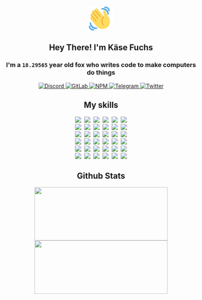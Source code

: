 <div><p align=center><img src=./resources/images/wave.gif width=64px height=64px></p><h2 align=center>Hey There! I'm Käse Fuchs</h2><h3 align=center>I'm a <code>18.29565</code> year old fox who writes code to make computers do things</h3><p align=center><a href=https://discord.com/users/507526681125322772><img alt=Discord src="https://img.shields.io/badge/Discord-5865F2?logo=discord&logoColor=white&style=flat-square#2b320d37c884dd92738a10b24edd1094"> </a><a href=https://gitlab.com/kasefuchs><img alt=GitLab src="https://img.shields.io/badge/GitLab-330F63?logo=gitlab&logoColor=white&style=flat-square#2b320d37c884dd92738a10b24edd1094"> </a><a href=https://npmjs.com/~kasefuchs><img alt=NPM src="https://img.shields.io/badge/NPM-CB3837?logo=npm&logoColor=white&style=flat-square#2b320d37c884dd92738a10b24edd1094"> </a><a href=https://t.me/kasefuchs><img alt=Telegram src="https://img.shields.io/badge/Telegram-2CA5E0?logo=telegram&logoColor=white&style=flat-square#2b320d37c884dd92738a10b24edd1094"> </a><a href=https://twitter.com/kasefuchs><img alt=Twitter src="https://img.shields.io/badge/Twitter-1DA1F2?logo=twitter&logoColor=white&style=flat-square#2b320d37c884dd92738a10b24edd1094"></a></p><h2 align=center>My skills</h2><p align=center><a href=https://aws.amazon.com/ ><picture><source srcset="https://skillicons.dev/icons?i=aws&theme=dark#2b320d37c884dd92738a10b24edd1094" media="(prefers-color-scheme: dark)"><source srcset="https://skillicons.dev/icons?i=aws&theme=light#2b320d37c884dd92738a10b24edd1094" media="(prefers-color-scheme: light), (prefers-color-scheme: no-preference)"><img src="https://skillicons.dev/icons?i=aws&theme=light#2b320d37c884dd92738a10b24edd1094"></picture></a>&nbsp;&nbsp;<a href=https://en.wikipedia.org/wiki/Bash_(Unix_shell)><picture><source srcset="https://skillicons.dev/icons?i=bash&theme=dark#2b320d37c884dd92738a10b24edd1094" media="(prefers-color-scheme: dark)"><source srcset="https://skillicons.dev/icons?i=bash&theme=light#2b320d37c884dd92738a10b24edd1094" media="(prefers-color-scheme: light), (prefers-color-scheme: no-preference)"><img src="https://skillicons.dev/icons?i=bash&theme=light#2b320d37c884dd92738a10b24edd1094"></picture></a>&nbsp;&nbsp;<a href=https://discord.com/developers/docs><picture><source srcset="https://skillicons.dev/icons?i=bots&theme=dark#2b320d37c884dd92738a10b24edd1094" media="(prefers-color-scheme: dark)"><source srcset="https://skillicons.dev/icons?i=bots&theme=light#2b320d37c884dd92738a10b24edd1094" media="(prefers-color-scheme: light), (prefers-color-scheme: no-preference)"><img src="https://skillicons.dev/icons?i=bots&theme=light#2b320d37c884dd92738a10b24edd1094"></picture></a>&nbsp;&nbsp;<a href=https://www.cloudflare.com/ ><picture><source srcset="https://skillicons.dev/icons?i=cloudflare&theme=dark#2b320d37c884dd92738a10b24edd1094" media="(prefers-color-scheme: dark)"><source srcset="https://skillicons.dev/icons?i=cloudflare&theme=light#2b320d37c884dd92738a10b24edd1094" media="(prefers-color-scheme: light), (prefers-color-scheme: no-preference)"><img src="https://skillicons.dev/icons?i=cloudflare&theme=light#2b320d37c884dd92738a10b24edd1094"></picture></a>&nbsp;&nbsp;<a href=https://en.wikipedia.org/wiki/CSS><picture><source srcset="https://skillicons.dev/icons?i=css&theme=dark#2b320d37c884dd92738a10b24edd1094" media="(prefers-color-scheme: dark)"><source srcset="https://skillicons.dev/icons?i=css&theme=light#2b320d37c884dd92738a10b24edd1094" media="(prefers-color-scheme: light), (prefers-color-scheme: no-preference)"><img src="https://skillicons.dev/icons?i=css&theme=light#2b320d37c884dd92738a10b24edd1094"></picture></a>&nbsp;&nbsp;<a href=https://www.docker.com/ ><picture><source srcset="https://skillicons.dev/icons?i=docker&theme=dark#2b320d37c884dd92738a10b24edd1094" media="(prefers-color-scheme: dark)"><source srcset="https://skillicons.dev/icons?i=docker&theme=light#2b320d37c884dd92738a10b24edd1094" media="(prefers-color-scheme: light), (prefers-color-scheme: no-preference)"><img src="https://skillicons.dev/icons?i=docker&theme=light#2b320d37c884dd92738a10b24edd1094"></picture></a><br><a href=https://www.electronjs.org/ ><picture><source srcset="https://skillicons.dev/icons?i=electron&theme=dark#2b320d37c884dd92738a10b24edd1094" media="(prefers-color-scheme: dark)"><source srcset="https://skillicons.dev/icons?i=electron&theme=light#2b320d37c884dd92738a10b24edd1094" media="(prefers-color-scheme: light), (prefers-color-scheme: no-preference)"><img src="https://skillicons.dev/icons?i=electron&theme=light#2b320d37c884dd92738a10b24edd1094"></picture></a>&nbsp;&nbsp;<a href=https://expressjs.com/ ><picture><source srcset="https://skillicons.dev/icons?i=express&theme=dark#2b320d37c884dd92738a10b24edd1094" media="(prefers-color-scheme: dark)"><source srcset="https://skillicons.dev/icons?i=express&theme=light#2b320d37c884dd92738a10b24edd1094" media="(prefers-color-scheme: light), (prefers-color-scheme: no-preference)"><img src="https://skillicons.dev/icons?i=express&theme=light#2b320d37c884dd92738a10b24edd1094"></picture></a>&nbsp;&nbsp;<a href=https://www.figma.com/ ><picture><source srcset="https://skillicons.dev/icons?i=figma&theme=dark#2b320d37c884dd92738a10b24edd1094" media="(prefers-color-scheme: dark)"><source srcset="https://skillicons.dev/icons?i=figma&theme=light#2b320d37c884dd92738a10b24edd1094" media="(prefers-color-scheme: light), (prefers-color-scheme: no-preference)"><img src="https://skillicons.dev/icons?i=figma&theme=light#2b320d37c884dd92738a10b24edd1094"></picture></a>&nbsp;&nbsp;<a href=https://firebase.google.com/ ><picture><source srcset="https://skillicons.dev/icons?i=firebase&theme=dark#2b320d37c884dd92738a10b24edd1094" media="(prefers-color-scheme: dark)"><source srcset="https://skillicons.dev/icons?i=firebase&theme=light#2b320d37c884dd92738a10b24edd1094" media="(prefers-color-scheme: light), (prefers-color-scheme: no-preference)"><img src="https://skillicons.dev/icons?i=firebase&theme=light#2b320d37c884dd92738a10b24edd1094"></picture></a>&nbsp;&nbsp;<a href=https://flask.palletsprojects.com/ ><picture><source srcset="https://skillicons.dev/icons?i=flask&theme=dark#2b320d37c884dd92738a10b24edd1094" media="(prefers-color-scheme: dark)"><source srcset="https://skillicons.dev/icons?i=flask&theme=light#2b320d37c884dd92738a10b24edd1094" media="(prefers-color-scheme: light), (prefers-color-scheme: no-preference)"><img src="https://skillicons.dev/icons?i=flask&theme=light#2b320d37c884dd92738a10b24edd1094"></picture></a>&nbsp;&nbsp;<a href=https://cloud.google.com/ ><picture><source srcset="https://skillicons.dev/icons?i=gcp&theme=dark#2b320d37c884dd92738a10b24edd1094" media="(prefers-color-scheme: dark)"><source srcset="https://skillicons.dev/icons?i=gcp&theme=light#2b320d37c884dd92738a10b24edd1094" media="(prefers-color-scheme: light), (prefers-color-scheme: no-preference)"><img src="https://skillicons.dev/icons?i=gcp&theme=light#2b320d37c884dd92738a10b24edd1094"></picture></a><br><a href=https://git-scm.com/ ><picture><source srcset="https://skillicons.dev/icons?i=git&theme=dark#2b320d37c884dd92738a10b24edd1094" media="(prefers-color-scheme: dark)"><source srcset="https://skillicons.dev/icons?i=git&theme=light#2b320d37c884dd92738a10b24edd1094" media="(prefers-color-scheme: light), (prefers-color-scheme: no-preference)"><img src="https://skillicons.dev/icons?i=git&theme=light#2b320d37c884dd92738a10b24edd1094"></picture></a>&nbsp;&nbsp;<a href=https://github.com/ ><picture><source srcset="https://skillicons.dev/icons?i=github&theme=dark#2b320d37c884dd92738a10b24edd1094" media="(prefers-color-scheme: dark)"><source srcset="https://skillicons.dev/icons?i=github&theme=light#2b320d37c884dd92738a10b24edd1094" media="(prefers-color-scheme: light), (prefers-color-scheme: no-preference)"><img src="https://skillicons.dev/icons?i=github&theme=light#2b320d37c884dd92738a10b24edd1094"></picture></a>&nbsp;&nbsp;<a href=https://gitlab.com/ ><picture><source srcset="https://skillicons.dev/icons?i=gitlab&theme=dark#2b320d37c884dd92738a10b24edd1094" media="(prefers-color-scheme: dark)"><source srcset="https://skillicons.dev/icons?i=gitlab&theme=light#2b320d37c884dd92738a10b24edd1094" media="(prefers-color-scheme: light), (prefers-color-scheme: no-preference)"><img src="https://skillicons.dev/icons?i=gitlab&theme=light#2b320d37c884dd92738a10b24edd1094"></picture></a>&nbsp;&nbsp;<a href=https://www.heroku.com/ ><picture><source srcset="https://skillicons.dev/icons?i=heroku&theme=dark#2b320d37c884dd92738a10b24edd1094" media="(prefers-color-scheme: dark)"><source srcset="https://skillicons.dev/icons?i=heroku&theme=light#2b320d37c884dd92738a10b24edd1094" media="(prefers-color-scheme: light), (prefers-color-scheme: no-preference)"><img src="https://skillicons.dev/icons?i=heroku&theme=light#2b320d37c884dd92738a10b24edd1094"></picture></a>&nbsp;&nbsp;<a href=https://en.wikipedia.org/wiki/HTML><picture><source srcset="https://skillicons.dev/icons?i=html&theme=dark#2b320d37c884dd92738a10b24edd1094" media="(prefers-color-scheme: dark)"><source srcset="https://skillicons.dev/icons?i=html&theme=light#2b320d37c884dd92738a10b24edd1094" media="(prefers-color-scheme: light), (prefers-color-scheme: no-preference)"><img src="https://skillicons.dev/icons?i=html&theme=light#2b320d37c884dd92738a10b24edd1094"></picture></a>&nbsp;&nbsp;<a href=https://en.wikipedia.org/wiki/JavaScript><picture><source srcset="https://skillicons.dev/icons?i=js&theme=dark#2b320d37c884dd92738a10b24edd1094" media="(prefers-color-scheme: dark)"><source srcset="https://skillicons.dev/icons?i=js&theme=light#2b320d37c884dd92738a10b24edd1094" media="(prefers-color-scheme: light), (prefers-color-scheme: no-preference)"><img src="https://skillicons.dev/icons?i=js&theme=light#2b320d37c884dd92738a10b24edd1094"></picture></a><br><a href=https://en.wikipedia.org/wiki/Linux><picture><source srcset="https://skillicons.dev/icons?i=linux&theme=dark#2b320d37c884dd92738a10b24edd1094" media="(prefers-color-scheme: dark)"><source srcset="https://skillicons.dev/icons?i=linux&theme=light#2b320d37c884dd92738a10b24edd1094" media="(prefers-color-scheme: light), (prefers-color-scheme: no-preference)"><img src="https://skillicons.dev/icons?i=linux&theme=light#2b320d37c884dd92738a10b24edd1094"></picture></a>&nbsp;&nbsp;<a href=https://mui.com/ ><picture><source srcset="https://skillicons.dev/icons?i=materialui&theme=dark#2b320d37c884dd92738a10b24edd1094" media="(prefers-color-scheme: dark)"><source srcset="https://skillicons.dev/icons?i=materialui&theme=light#2b320d37c884dd92738a10b24edd1094" media="(prefers-color-scheme: light), (prefers-color-scheme: no-preference)"><img src="https://skillicons.dev/icons?i=materialui&theme=light#2b320d37c884dd92738a10b24edd1094"></picture></a>&nbsp;&nbsp;<a href=https://en.wikipedia.org/wiki/Markdown><picture><source srcset="https://skillicons.dev/icons?i=md&theme=dark#2b320d37c884dd92738a10b24edd1094" media="(prefers-color-scheme: dark)"><source srcset="https://skillicons.dev/icons?i=md&theme=light#2b320d37c884dd92738a10b24edd1094" media="(prefers-color-scheme: light), (prefers-color-scheme: no-preference)"><img src="https://skillicons.dev/icons?i=md&theme=light#2b320d37c884dd92738a10b24edd1094"></picture></a>&nbsp;&nbsp;<a href=https://www.mongodb.com/ ><picture><source srcset="https://skillicons.dev/icons?i=mongodb&theme=dark#2b320d37c884dd92738a10b24edd1094" media="(prefers-color-scheme: dark)"><source srcset="https://skillicons.dev/icons?i=mongodb&theme=light#2b320d37c884dd92738a10b24edd1094" media="(prefers-color-scheme: light), (prefers-color-scheme: no-preference)"><img src="https://skillicons.dev/icons?i=mongodb&theme=light#2b320d37c884dd92738a10b24edd1094"></picture></a>&nbsp;&nbsp;<a href=https://www.mysql.com/ ><picture><source srcset="https://skillicons.dev/icons?i=mysql&theme=dark#2b320d37c884dd92738a10b24edd1094" media="(prefers-color-scheme: dark)"><source srcset="https://skillicons.dev/icons?i=mysql&theme=light#2b320d37c884dd92738a10b24edd1094" media="(prefers-color-scheme: light), (prefers-color-scheme: no-preference)"><img src="https://skillicons.dev/icons?i=mysql&theme=light#2b320d37c884dd92738a10b24edd1094"></picture></a>&nbsp;&nbsp;<a href=https://nextjs.org/ ><picture><source srcset="https://skillicons.dev/icons?i=nextjs&theme=dark#2b320d37c884dd92738a10b24edd1094" media="(prefers-color-scheme: dark)"><source srcset="https://skillicons.dev/icons?i=nextjs&theme=light#2b320d37c884dd92738a10b24edd1094" media="(prefers-color-scheme: light), (prefers-color-scheme: no-preference)"><img src="https://skillicons.dev/icons?i=nextjs&theme=light#2b320d37c884dd92738a10b24edd1094"></picture></a><br><a href=https://nodejs.org/en/ ><picture><source srcset="https://skillicons.dev/icons?i=nodejs&theme=dark#2b320d37c884dd92738a10b24edd1094" media="(prefers-color-scheme: dark)"><source srcset="https://skillicons.dev/icons?i=nodejs&theme=light#2b320d37c884dd92738a10b24edd1094" media="(prefers-color-scheme: light), (prefers-color-scheme: no-preference)"><img src="https://skillicons.dev/icons?i=nodejs&theme=light#2b320d37c884dd92738a10b24edd1094"></picture></a>&nbsp;&nbsp;<a href=https://www.postgresql.org/ ><picture><source srcset="https://skillicons.dev/icons?i=postgres&theme=dark#2b320d37c884dd92738a10b24edd1094" media="(prefers-color-scheme: dark)"><source srcset="https://skillicons.dev/icons?i=postgres&theme=light#2b320d37c884dd92738a10b24edd1094" media="(prefers-color-scheme: light), (prefers-color-scheme: no-preference)"><img src="https://skillicons.dev/icons?i=postgres&theme=light#2b320d37c884dd92738a10b24edd1094"></picture></a>&nbsp;&nbsp;<a href=https://learn.microsoft.com/en-us/powershell/ ><picture><source srcset="https://skillicons.dev/icons?i=powershell&theme=dark#2b320d37c884dd92738a10b24edd1094" media="(prefers-color-scheme: dark)"><source srcset="https://skillicons.dev/icons?i=powershell&theme=light#2b320d37c884dd92738a10b24edd1094" media="(prefers-color-scheme: light), (prefers-color-scheme: no-preference)"><img src="https://skillicons.dev/icons?i=powershell&theme=light#2b320d37c884dd92738a10b24edd1094"></picture></a>&nbsp;&nbsp;<a href=https://www.python.org/ ><picture><source srcset="https://skillicons.dev/icons?i=py&theme=dark#2b320d37c884dd92738a10b24edd1094" media="(prefers-color-scheme: dark)"><source srcset="https://skillicons.dev/icons?i=py&theme=light#2b320d37c884dd92738a10b24edd1094" media="(prefers-color-scheme: light), (prefers-color-scheme: no-preference)"><img src="https://skillicons.dev/icons?i=py&theme=light#2b320d37c884dd92738a10b24edd1094"></picture></a>&nbsp;&nbsp;<a href=https://www.raspberrypi.org/ ><picture><source srcset="https://skillicons.dev/icons?i=raspberrypi&theme=dark#2b320d37c884dd92738a10b24edd1094" media="(prefers-color-scheme: dark)"><source srcset="https://skillicons.dev/icons?i=raspberrypi&theme=light#2b320d37c884dd92738a10b24edd1094" media="(prefers-color-scheme: light), (prefers-color-scheme: no-preference)"><img src="https://skillicons.dev/icons?i=raspberrypi&theme=light#2b320d37c884dd92738a10b24edd1094"></picture></a>&nbsp;&nbsp;<a href=https://reactjs.org/ ><picture><source srcset="https://skillicons.dev/icons?i=react&theme=dark#2b320d37c884dd92738a10b24edd1094" media="(prefers-color-scheme: dark)"><source srcset="https://skillicons.dev/icons?i=react&theme=light#2b320d37c884dd92738a10b24edd1094" media="(prefers-color-scheme: light), (prefers-color-scheme: no-preference)"><img src="https://skillicons.dev/icons?i=react&theme=light#2b320d37c884dd92738a10b24edd1094"></picture></a><br><a href=https://redux.js.org/ ><picture><source srcset="https://skillicons.dev/icons?i=redux&theme=dark#2b320d37c884dd92738a10b24edd1094" media="(prefers-color-scheme: dark)"><source srcset="https://skillicons.dev/icons?i=redux&theme=light#2b320d37c884dd92738a10b24edd1094" media="(prefers-color-scheme: light), (prefers-color-scheme: no-preference)"><img src="https://skillicons.dev/icons?i=redux&theme=light#2b320d37c884dd92738a10b24edd1094"></picture></a>&nbsp;&nbsp;<a href=https://en.wikipedia.org/wiki/Regular_expression><picture><source srcset="https://skillicons.dev/icons?i=regex&theme=dark#2b320d37c884dd92738a10b24edd1094" media="(prefers-color-scheme: dark)"><source srcset="https://skillicons.dev/icons?i=regex&theme=light#2b320d37c884dd92738a10b24edd1094" media="(prefers-color-scheme: light), (prefers-color-scheme: no-preference)"><img src="https://skillicons.dev/icons?i=regex&theme=light#2b320d37c884dd92738a10b24edd1094"></picture></a>&nbsp;&nbsp;<a href=https://en.wikipedia.org/wiki/Sass_(stylesheet_language)><picture><source srcset="https://skillicons.dev/icons?i=sass&theme=dark#2b320d37c884dd92738a10b24edd1094" media="(prefers-color-scheme: dark)"><source srcset="https://skillicons.dev/icons?i=sass&theme=light#2b320d37c884dd92738a10b24edd1094" media="(prefers-color-scheme: light), (prefers-color-scheme: no-preference)"><img src="https://skillicons.dev/icons?i=sass&theme=light#2b320d37c884dd92738a10b24edd1094"></picture></a>&nbsp;&nbsp;<a href=https://www.typescriptlang.org/ ><picture><source srcset="https://skillicons.dev/icons?i=ts&theme=dark#2b320d37c884dd92738a10b24edd1094" media="(prefers-color-scheme: dark)"><source srcset="https://skillicons.dev/icons?i=ts&theme=light#2b320d37c884dd92738a10b24edd1094" media="(prefers-color-scheme: light), (prefers-color-scheme: no-preference)"><img src="https://skillicons.dev/icons?i=ts&theme=light#2b320d37c884dd92738a10b24edd1094"></picture></a>&nbsp;&nbsp;<a href=https://unity.com/ ><picture><source srcset="https://skillicons.dev/icons?i=unity&theme=dark#2b320d37c884dd92738a10b24edd1094" media="(prefers-color-scheme: dark)"><source srcset="https://skillicons.dev/icons?i=unity&theme=light#2b320d37c884dd92738a10b24edd1094" media="(prefers-color-scheme: light), (prefers-color-scheme: no-preference)"><img src="https://skillicons.dev/icons?i=unity&theme=light#2b320d37c884dd92738a10b24edd1094"></picture></a>&nbsp;&nbsp;<a href=https://workers.cloudflare.com/ ><picture><source srcset="https://skillicons.dev/icons?i=workers&theme=dark#2b320d37c884dd92738a10b24edd1094" media="(prefers-color-scheme: dark)"><source srcset="https://skillicons.dev/icons?i=workers&theme=light#2b320d37c884dd92738a10b24edd1094" media="(prefers-color-scheme: light), (prefers-color-scheme: no-preference)"><img src="https://skillicons.dev/icons?i=workers&theme=light#2b320d37c884dd92738a10b24edd1094"></picture></a><br></p><h2 align=center>Github Stats</h2><p align=center><picture><source srcset="https://github-readme-stats-kasefuchs.vercel.app/api/?count_private=true&hide_border=true&hide_rank=true&line_height=20&hide_title=true&username=Kasefuchs&theme=dark#2b320d37c884dd92738a10b24edd1094" media="(prefers-color-scheme: dark)"><source srcset="https://github-readme-stats-kasefuchs.vercel.app/api/?count_private=true&hide_border=true&hide_rank=true&line_height=20&hide_title=true&username=Kasefuchs&theme=light#2b320d37c884dd92738a10b24edd1094" media="(prefers-color-scheme: light), (prefers-color-scheme: no-preference)"><img align=middle width=350 height=140 src="https://github-readme-stats-kasefuchs.vercel.app/api/?count_private=true&hide_border=true&hide_rank=true&line_height=20&hide_title=true&username=Kasefuchs&theme=light#2b320d37c884dd92738a10b24edd1094"></picture><picture><source srcset="https://github-readme-stats-kasefuchs.vercel.app/api/top-langs/?count_private=true&hide_border=true&layout=compact&username=Kasefuchs&theme=dark#2b320d37c884dd92738a10b24edd1094" media="(prefers-color-scheme: dark)"><source srcset="https://github-readme-stats-kasefuchs.vercel.app/api/top-langs/?count_private=true&hide_border=true&layout=compact&username=Kasefuchs&theme=light#2b320d37c884dd92738a10b24edd1094" media="(prefers-color-scheme: light), (prefers-color-scheme: no-preference)"><img align=middle width=350 height=140 src="https://github-readme-stats-kasefuchs.vercel.app/api/top-langs/?count_private=true&hide_border=true&layout=compact&username=Kasefuchs&theme=light#2b320d37c884dd92738a10b24edd1094"></picture></p><img src="https://hit.yhype.me/github/profile?user_id=64592097#2b320d37c884dd92738a10b24edd1094" alt=""></div>